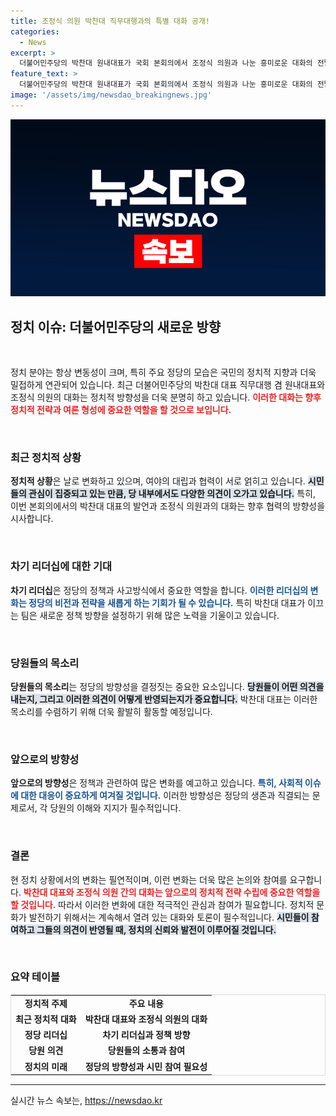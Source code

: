```yaml
---
title: 조정식 의원 박찬대 직무대행과의 특별 대화 공개!
categories:
  - News
excerpt: >
  더불어민주당의 박찬대 원내대표가 국회 본회의에서 조정식 의원과 나눈 흥미로운 대화의 전말은? 정치의 이면을 파헤치는 현장의 생생한 이야기, 지금 클릭해 확인하세요!
feature_text: >
  더불어민주당의 박찬대 원내대표가 국회 본회의에서 조정식 의원과 나눈 흥미로운 대화의 전말은? 정치의 이면을 파헤치는 현장의 생생한 이야기, 지금 클릭해 확인하세요!
image: '/assets/img/newsdao_breakingnews.jpg'
---
```


<p><img src="/assets/img/newsdao_breakingnews.jpg" alt="flaretime 속보" /></p>

<h2>정치 이슈: 더불어민주당의 새로운 방향</h2>

<p data-ke-size="size16">&nbsp;</p>

<p>정치 분야는 항상 변동성이 크며, 특히 주요 정당의 모습은 국민의 정치적 지향과 더욱 밀접하게 연관되어 있습니다. 최근 더불어민주당의 박찬대 대표 직무대행 겸 원내대표와 조정식 의원의 대화는 정치적 방향성을 더욱 분명히 하고 있습니다. <b><span style="color: #ee2323;">이러한 대화는 향후 정치적 전략과 여론 형성에 중요한 역할을 할 것으로 보입니다.</span></b></p>

<p data-ke-size="size16">&nbsp;</p>

<h3>최근 정치적 상황</h3>

<p><b>정치적 상황</b>은 날로 변화하고 있으며, 여야의 대립과 협력이 서로 얽히고 있습니다. <b><span style="background-color: #21538527;">시민들의 관심이 집중되고 있는 만큼, 당 내부에서도 다양한 의견이 오가고 있습니다.</span></b> 특히, 이번 본회의에서의 박찬대 대표의 발언과 조정식 의원과의 대화는 향후 협력의 방향성을 시사합니다.</p>

<p data-ke-size="size16">&nbsp;</p>

<h3>차기 리더십에 대한 기대</h3>

<p><b>차기 리더십</b>은 정당의 정책과 사고방식에서 중요한 역할을 합니다. <b><span style="color: #1a5490;">이러한 리더십의 변화는 정당의 비전과 전략을 새롭게 하는 기회가 될 수 있습니다.</span></b> 특히 박찬대 대표가 이끄는 팀은 새로운 정책 방향을 설정하기 위해 많은 노력을 기울이고 있습니다.</p>

<p data-ke-size="size16">&nbsp;</p>

<h3>당원들의 목소리</h3>

<p><b>당원들의 목소리</b>는 정당의 방향성을 결정짓는 중요한 요소입니다. <b><span style="background-color: #21538527;">당원들이 어떤 의견을 내는지, 그리고 이러한 의견이 어떻게 반영되는지가 중요합니다.</span></b> 박찬대 대표는 이러한 목소리를 수렴하기 위해 더욱 활발히 활동할 예정입니다.</p>

<p data-ke-size="size16">&nbsp;</p>

<h3>앞으로의 방향성</h3>

<p><b>앞으로의 방향성</b>은 정책과 관련하여 많은 변화를 예고하고 있습니다. <b><span style="color: #1a5490;">특히, 사회적 이슈에 대한 대응이 중요하게 여겨질 것입니다.</span></b> 이러한 방향성은 정당의 생존과 직결되는 문제로서, 각 당원의 이해와 지지가 필수적입니다.</p>

<p data-ke-size="size16">&nbsp;</p>

<h3>결론</h3>

<p>현 정치 상황에서의 변화는 필연적이며, 이런 변화는 더욱 많은 논의와 참여를 요구합니다. <b><span style="color: #ee2323;">박찬대 대표와 조정식 의원 간의 대화는 앞으로의 정치적 전략 수립에 중요한 역할을 할 것입니다.</span></b> 따라서 이러한 변화에 대한 적극적인 관심과 참여가 필요합니다. 정치적 문화가 발전하기 위해서는 계속해서 열려 있는 대화와 토론이 필수적입니다. <b><span style="background-color: #21538527;">시민들이 참여하고 그들의 의견이 반영될 때, 정치의 신뢰와 발전이 이루어질 것입니다.</span></b></p>

<p data-ke-size="size16">&nbsp;</p>

<h3>요약 테이블</h3>

<table style="width:100%; border:1px solid #ddd;">
  <tr>
    <td style="text-align: center; height: 17px;"><b>정치적 주제</b></td>
    <td style="text-align: center; height: 17px;"><b>주요 내용</b></td>
  </tr>
  <tr>
    <td style="text-align: center; height: 17px;"><b>최근 정치적 대화</b></td>
    <td style="text-align: center; height: 17px;"><b>박찬대 대표와 조정식 의원의 대화</b></td>
  </tr>
  <tr>
    <td style="text-align: center; height: 17px;"><b>정당 리더십</b></td>
    <td style="text-align: center; height: 17px;"><b>차기 리더십과 정책 방향</b></td>
  </tr>
  <tr>
    <td style="text-align: center; height: 17px;"><b>당원 의견</b></td>
    <td style="text-align: center; height: 17px;"><b>당원들의 소통과 참여</b></td>
  </tr>
  <tr>
    <td style="text-align: center; height: 17px;"><b>정치의 미래</b></td>
    <td style="text-align: center; height: 17px;"><b>정당의 방향성과 시민 참여 필요성</b></td>
  </tr>
</table>

<hr>
실시간 뉴스 속보는, <a href="https://newsdao.kr" rel="dofollow">https://newsdao.kr</a>


